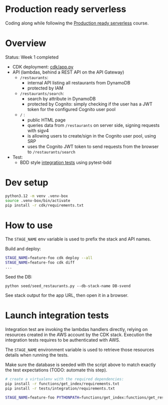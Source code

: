 # Production ready serverless

Coding along while following the 
[Production ready serverless](https://school.theburningmonk.com/courses/production-ready-serverless-aug-2024-cdk)
course.

# Overview

Status: Week 1 completed

* CDK deployment: [cdk/app.py](cdk/app.py)
* API (lambdas, behind a REST API on the API Gateway)
  * `/restaurants`: 
    * internal API listing all restaurants from DynamoDB
    * protected by IAM
  * `/restaurants/search`: 
    * search by attribute in DynamoDB 
    * protected by Cognito: simply checking if the user has a JWT token for the configured Cognito user pool
  * `/` : 
    * public HTML page 
    * queries data from `/restaurants` on server side, signing requests with sigv4
    * is allowing users to create/sign in the Cognito user pool, using SRP
    * uses the Cognito JWT token to send requests from the browser to `/restaurants/search`
* Test:
  * BDD style [integration tests](tests/integration/features) using pytest-bdd


# Dev setup

```sh
python3.12 -m venv .venv-box
source .venv-box/bin/activate
pip install -r cdk/requirements.txt
```

# How to use

The `STAGE_NAME` env variable is used to prefix the stack and API names.

Build and deploy:

```sh
STAGE_NAME=feature-foo cdk deploy --all
STAGE_NAME=feature-foo cdk diff
...
```

Seed the DB:

```shell
python seed/seed_restaurants.py --db-stack-name DB-svend
```

See stack output for the app URL, then open it in a browser.

# Launch integration tests

Integration test are invoking the lambdas handlers directly, relying on resources created in the AWS account
by the CDK stack. Execution the integration tests requires to be authenticated with AWS. 

The `STAGE_NAME` environment variable is used to retrieve those resources details when running the tests.

Make sure the database is seeded with the script above to match exactly the test expectations (TODO: automate this step).

```sh
# create a virtualenv with the required dependencies:
pip install -r functions/get_index/requirements.txt
pip install -r tests/integration/requirements.txt

STAGE_NAME=feature-foo PYTHONPATH=functions/get_index:functions/get_restaurants:functions/search_restaurants pytest tests/integration -s -v --gherkin-terminal-reporter -v
```
